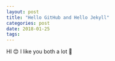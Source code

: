```yaml
---
layout: post
title: "Hello GitHub and Hello Jekyll"
categories: post
date: 2018-01-25
tags:
---
```


HI 😊 I like you both a lot 💞 
